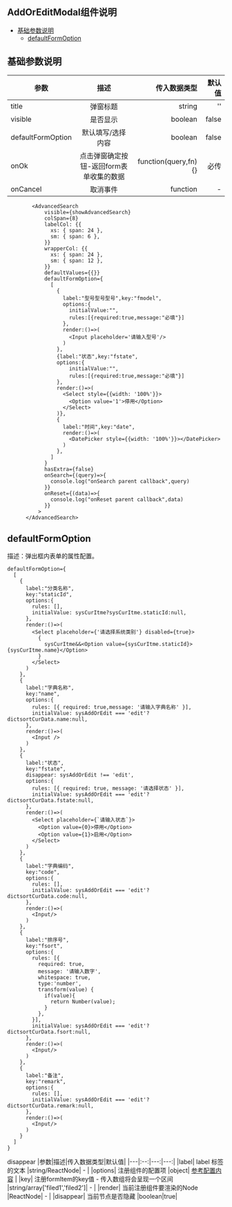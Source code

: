 ## AddOrEditModal组件说明 
- [基础参数说明](#1)
  - [defaultFormOption](#11)

<h2 id="1">基础参数说明</h2>

|参数|描述|传入数据类型|默认值|
|---|:--:|---:|---:|
|title|弹窗标题|string|''|
|visible|是否显示|boolean|false|
|defaultFormOption|默认填写/选择内容|boolean|false|
|onOk|点击弹窗确定按钮-返回form表单收集的数据|function(query,fn){}| 必传 |
|onCancel|取消事件|function| - |
```
        <AdvancedSearch
            visible={showAdvancedSearch}
            colSpan={8}
            labelCol: {{
              xs: { span: 24 },
              sm: { span: 6 },
            }}
            wrapperCol: {{
              xs: { span: 24 },
              sm: { span: 12 },
            }}
            defaultValues={{}}
            defaultFormOption={
              [
                {
                  label:"型号型号型号",key:"fmodel",
                  options:{
                    initialValue:"",
                    rules:[{required:true,message:"必填"}]
                  },
                  render:()=>(
                    <Input placeholder='请输入型号'/>
                  )
                },
                {label:"状态",key:"fstate",
                options:{
                    initialValue:"",
                    rules:[{required:true,message:"必填"}]
                },
                render:()=>(
                  <Select style={{width: '100%'}}>
                    <Option value='1'>停用</Option>
                  </Select>
                )},
                {
                  label:"时间",key:"date",
                  render:()=>(
                    <DatePicker style={{width: '100%'}}></DatePicker>
                  )
                },
              ]
            }
            hasExtra={false}
            onSearch={(query)=>{
              console.log("onSearch parent callback",query)
            }}
            onReset={(data)=>{
              console.log("onReset parent callback",data)
            }}
          >
      </AdvancedSearch>
```

<h2 id="11">defaultFormOption</h2>
描述：弹出框内表单的属性配置。

```
defaultFormOption={
  [
    {
      label:"分类名称",
      key:"staticId",
      options:{
        rules: [],
        initialValue: sysCurItme?sysCurItme.staticId:null,
      },
      render:()=>(
        <Select placeholder={'请选择系统类别'} disabled={true}>
          {
            sysCurItme&&<Option value={sysCurItme.staticId}>{sysCurItme.name}</Option>
          }
        </Select>
      )
    },
    {
      label:"字典名称",
      key:"name",
      options:{
        rules: [{ required: true,message: '请输入字典名称' }],
        initialValue: sysAddOrEdit === 'edit'?dictsortCurData.name:null,
      },
      render:()=>(
        <Input />
      )
    },
    {
      label:"状态",
      key:"fstate",
      disappear: sysAddOrEdit !== 'edit',
      options:{
        rules: [{ required: true, message: '请选择状态' }],
        initialValue: sysAddOrEdit === 'edit'?dictsortCurData.fstate:null,
      },
      render:()=>(
        <Select placeholder={`请输入状态`}>
          <Option value={0}>停用</Option>
          <Option value={1}>启用</Option>
        </Select>
      )
    },
    {
      label:"字典编码",
      key:"code",
      options:{
        rules: [],
        initialValue: sysAddOrEdit === 'edit'?dictsortCurData.code:null,
      },
      render:()=>(
        <Input/>
      )
    },
    {
      label:"排序号",
      key:"fsort",
      options:{
        rules: [{
          required: true,
          message: '请输入数字', 
          whitespace: true,
          type:'number',
          transform(value) {
            if(value){
              return Number(value);
            }
          },
        }],
        initialValue: sysAddOrEdit === 'edit'?dictsortCurData.fsort:null,
      },
      render:()=>(
        <Input/>
      )
    },
    {
      label:"备注",
      key:"remark",
      options:{
        rules: [],
        initialValue: sysAddOrEdit === 'edit'?dictsortCurData.remark:null,
      },
      render:()=>(
        <Input/>
      )
    }
  ]
}
```
disappear
|参数|描述|传入数据类型|默认值|
|---|:--:|---:|---:|
|label| label 标签的文本  |string/ReactNode| - |
|options| 注册组件的配置项  |object| [参考配置内容](https://ant.design/components/form-cn/#components-form-demo-validate-other) |
|key| 注册formItem的key值 - 传入数组将会呈现一个区间 |string/array['filed1','filed2']| - |
|render| 当前注册组件要渲染的Node |ReactNode| - |
|disappear| 当前节点是否隐藏 |boolean|true|